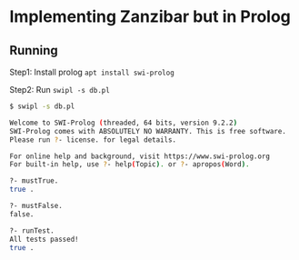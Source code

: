 # Implementing Zanzibar but in Prolog

## Running
Step1: Install prolog `apt install swi-prolog`

Step2: Run `swipl -s db.pl`

```bash
$ swipl -s db.pl

Welcome to SWI-Prolog (threaded, 64 bits, version 9.2.2)
SWI-Prolog comes with ABSOLUTELY NO WARRANTY. This is free software.
Please run ?- license. for legal details.

For online help and background, visit https://www.swi-prolog.org
For built-in help, use ?- help(Topic). or ?- apropos(Word).

?- mustTrue.
true .

?- mustFalse.
false.

?- runTest.
All tests passed!
true .
```
